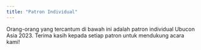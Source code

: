 ```yaml
---
title: "Patron Individual"
---
```

Orang-orang yang tercantum di bawah ini adalah patron individual Ubucon Asia 2023.
Terima kasih kepada setiap patron untuk mendukung acara kami!

